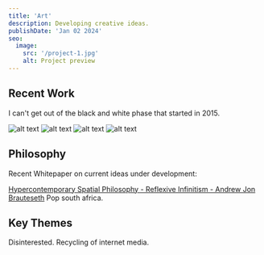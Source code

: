 ```yaml
---
title: 'Art'
description: Developing creative ideas.
publishDate: 'Jan 02 2024'
seo:
  image:
    src: '/project-1.jpg'
    alt: Project preview
---
```

## Recent Work

I can't get out of the black and white phase that started in 2015. 

![alt text](/skater-ab-artwork.jpg)
![alt text](/Ship_AS_FUNCTION.jpg)
![alt text](/Trek_Andrew_Brauteseth.jpg)
![alt text](/Port_Shepstone_LightHouse_by_Andrew_Brauteseth.jpg)

## Philosophy

Recent Whitepaper on current ideas under development: 

[Hypercontemporary Spatial Philosophy - Reflexive Infinitism - Andrew Jon Brauteseth](</Hypercontemporary Spatial Philosophy - Reflexive Infinitism - Andrew Jon Brauteseth.pdf>)
Pop south africa. 

## Key Themes

Disinterested. 
Recycling of internet media. 
